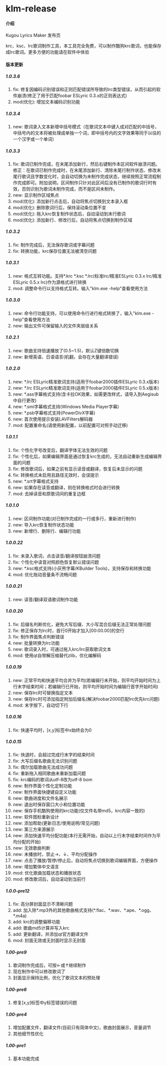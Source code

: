 # klm-release

#### 介绍

Kugou Lyrics Maker 发布页

krc、ksc、lrc歌词制作工具，本工具完全免费，可以制作酷狗krc歌词，也能保存成lrc歌词。更多方便的功能请在软件中体验

#### 版本更新

##### 1.0.3.6

1.  fix: 修复因编码识别错误和正则匹配错误所导致的lrc类型错误，从而引起的软件崩溃(修正了用于匹配foobar ESLyric 0.3.x的正则表达式)
2.  mod(优化): 增加文本编码识别功能

##### 1.0.3.4

1.  new: 歌词录入文本新增中括号模式（在歌词文本中键入成对匹配的中括号，中括号内的文本将被处理成单独一个词，即中括号内的文字效果等同于以往的一个汉字或一个单词）

##### 1.0.3.3

1.  fix: 歌词已制作完成，在末尾添加新行，然后右键制作本区间软件崩溃问题。修正：在歌词已制作完成时，在末尾添加新行、清除末尾行制作状态、修改末尾行歌词且字数变化时，会自动切换为未制作完成状态，继续按照正常流程制作完成即可。附加说明，区间制作只针对此区间后没有已制作的歌词行时有效，否则识别为歌词未制作完成，而不是区间未制作。
2.  new: 显示制作区域焦点
3.  mod(优化): 添加新行点击后，自动将焦点切换到文本录入框
4.  mod(优化): 删除歌词行后，保持滚动条位置不变
5.  mod(优化): 拖入krc恢复制作状态后，自动滚动到末行歌词
6.  mod(优化): 添加新行、修改行后，自动将焦点切换到制作区域

##### 1.0.3.2

1.  fix: 制作完成后，无法保存歌词或字幕问题
2.  fix: 转换功能，krc保存位置无法被清空问题

##### 1.0.3.1

1.  new: 格式互转功能。支持\*.krc \*.ksc \*.lrc(标准lrc/精准ESLyric 0.3.x lrc/精准ESLyric 0.5.x lrc)作为源格式进行转换
2.  mod: 调整命令行以支持格式互转。输入"klm.exe -help"查看使用方法

##### 1.0.3.0

1.  new: 命令行功能支持，可以使用命令行进行格式转换了，输入"klm.exe -help"查看使用方法
2.  new: 输出文件可保留输入的文件夹层级关系

##### 1.0.2.1

1.  new: 歌曲支持倍速播放了(0.5~1.5)，默认Z键倍数切换
2.  new: 新增英语、日语语言(机翻，会存在大量翻译错误)

##### 1.0.2.0

1.  new: \*.lrc ESLyric精准歌词支持(适用于foobar2000插件ESLyric 0.3.x版本)
2.  new: \*.lrc ESLyric精准歌词支持(适用于foobar2000插件ESLyric 0.5.x版本)
3.  new: \*.ass字幕格式支持(含卡拉OK效果，如需更改样式，请导入到Aegisub中自行更改)
4.  new: \*.smi字幕格式支持(Windows Media Player字幕)
5.  new: \*.psb字幕格式支持(PowerDivX字幕)
6.  new: 首次使用提示安装LAVFilters解码器
7.  mod: 配置重命名(请使用新配置，以前配置可对照手动迁移)

##### 1.0.1.1

1.  fix: 个性化字号改变后，翻译字体无法生效的问题
2.  fix: 个性化后，如果编辑界面是通过恢复krc生成的，无法自动重新生成编辑界面的问题
3.  fix: 修改歌词后，如果之前有显示读音或翻译，恢复后未显示的问题
4.  fix: 转换格式未启用且路径无效时，会误提示
5.  new: \*.srt字幕格式支持
6.  new: 如果存在读音或翻译，则在转换格式时会进行转换
7.  mod: 去掉读音和原歌词间的重复边框

##### 1.0.1.0

1.  new: 区间制作功能(对已制作完成的一行或多行，重新进行制作)
2.  new: 导入krc恢复制作状态功能
3.  new: 新增行、删除行、编辑行功能

##### 1.0.0.22

1.  fix: 未录入歌词，点击读音/翻译按钮崩溃问题
2.  fix: 个性化中读音对照颜色恢复默认错误问题
3.  new: \*.ksc格式支持(小灰熊字幕/KBuilder Tools)，支持保存和转换功能
4.  mod: 优化拖动音量条不流畅问题

##### 1.0.0.21

1.  new: 读音/翻译双语歌词制作功能

##### 1.0.0.20

1.  fix: 后缀名判断优化，避免大写后缀、大小写混合后缀无法正常处理问题
2.  fix: 修正保存为lrc时，首行0开始才加入\[00:00.00\]的空行
3.  fix: 制作界面焦点判断错误
4.  new: 批量转换为lrc功能
5.  new: 歌词录入时，可通过拖入krc/lrc获取歌词文本
6.  mod: 使用qt自带解压缩替代zlib，优化编解码

##### 1.0.0.19

1.  new: 正常平均和快速平均合并为平均(若编辑行未开始，则平均开始时间为上行末字结束时间；若编辑行已开始，则平均开始时间为编辑行首字开始时间)
2.  new: 保存lrc时可替换指定文本
3.  new: 保存lrc时可添加指定附加后缀名(解决foobar2000匹配lrc优先krc问题)
4.  mod: 末字按下，自动切下行

##### 1.0.0.16

1.  fix: 快速平均时，\[x,y\]标签中x始终会为0

##### 1.0.0.15

1.  fix: 快退时，会超过完成行末字的结束时间
2.  fix: 大写后缀名歌曲无法识别问题
3.  fix: 偶尔加载歌曲无法成功问题
4.  fix: 重新拖入相同歌曲未重新加载问题
5.  fix: krc编码的歌词从utf-8改为utf-8 bom
6.  new: 制作界面个性化定制功能
7.  new: 制作界面快捷键自定义功能
8.  new: 歌曲进度和文件名展示
9.  new: 退出时保存窗口大小和位置功能
10.  new: 保存手机酷狗使用的krc功能(仅文件名带md5，krc内容一致的)
11.  new: 软件图标重新设计
12.  new: 添加帮助(更新日志/使用说明/常见问题)
13.  new: 第三方来源展示
14.  new: 添加快速平均分配功能(本行无需开始，自动以上行末字结束时间作为平均分配的开始)
15.  new: 无效歌曲判断
16.  new: 未播放时，禁止→、↓、平均分配操作
17.  new: 点击了播放/暂停/停止后，自动将焦点切换到歌词编辑界面，方便操作
18.  new: 增加繁体中文语言
19.  mod: 优化歌曲加载状态和播放状态
20.  mod: 修改歌词后，自动滚动到当前行

##### 1.0.0-pre12

1.  fix: 高分屏封面显示不清晰问题
2.  add: 加入除\*.mp3外的其他歌曲格式支持(\*.flac、\*.wav、\*.ape、\*.ogg、\*.m4a)
3.  add: krc的调整偏移功能
4.  add: 歌曲md5计算并写入krc
5.  add: 更新翻译，并添加qt官方翻译文件
6.  mod: 封面无效或无封面时显示无封面

##### 1.00-pre9

1.  歌词制作完成后，可按←或↑继续制作
2.  现在制作中可以修改歌词了
3.  封面显示保持比例，优化了歌词文本的预处理

##### 1.00-pre6

1.  修复\[x,y\]标签中y标签错误的问题

##### 1.00-pre4

1.  增加配置文件，翻译文件(目前只有简体中文)，歌曲封面展示，音量调节
2.  其他细节性优化

##### 1.00-pre1

1.  基本功能完成
